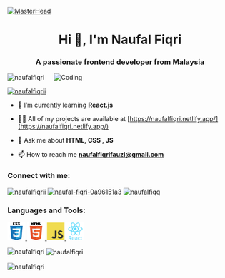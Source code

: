 [![MasterHead](https://c8.alamy.com/comp/2CA74NA/front-end-development-minimal-infographic-banner-vector-2CA74NA.jpg)](https://naufalfiqri.netlify.app/)
<h1 align="center">Hi 👋, I'm Naufal Fiqri</h1>
<h3 align="center">A passionate frontend developer from Malaysia</h3>
<img align="right" alt="Coding" width="400" src="https://camo.githubusercontent.com/5ddf73ad3a205111cf8c686f687fc216c2946a75005718c8da5b837ad9de78c9/68747470733a2f2f7468756d62732e6766796361742e636f6d2f4576696c4e657874446576696c666973682d736d616c6c2e676966">

<p align="left"> <img src="https://komarev.com/ghpvc/?username=naufalfiqri&label=Profile%20views&color=0e75b6&style=flat" alt="naufalfiqri" /> </p>

<p align="left"> <a href="https://twitter.com/naufalfiqrii" target="blank"><img src="https://img.shields.io/twitter/follow/naufalfiqrii?logo=twitter&style=for-the-badge" alt="naufalfiqrii" /></a> </p>

- 🌱 I’m currently learning **React.js**

- 👨‍💻 All of my projects are available at [https://naufalfiqri.netlify.app/](https://naufalfiqri.netlify.app/)

- 💬 Ask me about **HTML, CSS , JS**

- 📫 How to reach me **naufalfiqrifauzi@gmail.com**

<h3 align="left">Connect with me:</h3>
<p align="left">
<a href="https://twitter.com/naufalfiqrii" target="blank"><img align="center" src="https://raw.githubusercontent.com/rahuldkjain/github-profile-readme-generator/master/src/images/icons/Social/twitter.svg" alt="naufalfiqrii" height="30" width="40" /></a>
<a href="https://linkedin.com/in/naufal-fiqri-0a96151a3" target="blank"><img align="center" src="https://raw.githubusercontent.com/rahuldkjain/github-profile-readme-generator/master/src/images/icons/Social/linked-in-alt.svg" alt="naufal-fiqri-0a96151a3" height="30" width="40" /></a>
<a href="https://instagram.com/naufalfiqq" target="blank"><img align="center" src="https://raw.githubusercontent.com/rahuldkjain/github-profile-readme-generator/master/src/images/icons/Social/instagram.svg" alt="naufalfiqq" height="30" width="40" /></a>
</p>

<h3 align="left">Languages and Tools:</h3>
<p align="left"> <a href="https://www.w3schools.com/css/" target="_blank" rel="noreferrer"> <img src="https://raw.githubusercontent.com/devicons/devicon/master/icons/css3/css3-original-wordmark.svg" alt="css3" width="40" height="40"/> </a> <a href="https://www.w3.org/html/" target="_blank" rel="noreferrer"> <img src="https://raw.githubusercontent.com/devicons/devicon/master/icons/html5/html5-original-wordmark.svg" alt="html5" width="40" height="40"/> </a> <a href="https://developer.mozilla.org/en-US/docs/Web/JavaScript" target="_blank" rel="noreferrer"> <img src="https://raw.githubusercontent.com/devicons/devicon/master/icons/javascript/javascript-original.svg" alt="javascript" width="40" height="40"/> </a> <a href="https://reactjs.org/" target="_blank" rel="noreferrer"> <img src="https://raw.githubusercontent.com/devicons/devicon/master/icons/react/react-original-wordmark.svg" alt="react" width="40" height="40"/> </a> </p>

<p><img align="left" src="https://github-readme-stats.vercel.app/api/top-langs?username=naufalfiqri&show_icons=true&locale=en&layout=compact" alt="naufalfiqri" /></p>

<p>&nbsp;<img align="center" src="https://github-readme-stats.vercel.app/api?username=naufalfiqri&show_icons=true&locale=en" alt="naufalfiqri" /></p>

<p><img align="center" src="https://github-readme-streak-stats.herokuapp.com/?user=naufalfiqri&" alt="naufalfiqri" /></p>
